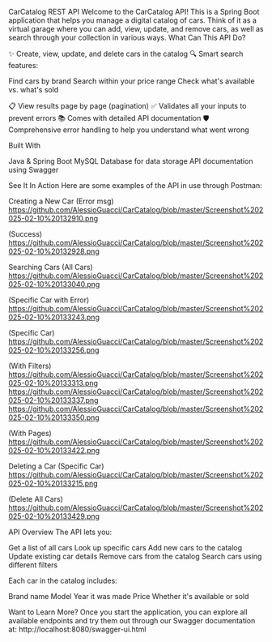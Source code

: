 CarCatalog REST API
Welcome to the CarCatalog API! This is a Spring Boot application that helps you manage a digital catalog of cars. Think of it as a virtual garage where you can add, view, update, and remove cars, as well as search through your collection in various ways.
What Can This API Do?

✨ Create, view, update, and delete cars in the catalog
🔍 Smart search features:

Find cars by brand
Search within your price range
Check what's available vs. what's sold


📋 View results page by page (pagination)
✅ Validates all your inputs to prevent errors
📚 Comes with detailed API documentation
🛡️ Comprehensive error handling to help you understand what went wrong

Built With

Java & Spring Boot
MySQL Database for data storage
API documentation using Swagger

See It In Action
Here are some examples of the API in use through Postman:

Creating a New Car
(Error msg)
https://github.com/AlessioGuacci/CarCatalog/blob/master/Screenshot%202025-02-10%20132910.png

(Success)
https://github.com/AlessioGuacci/CarCatalog/blob/master/Screenshot%202025-02-10%20132928.png

Searching Cars
(All Cars)
https://github.com/AlessioGuacci/CarCatalog/blob/master/Screenshot%202025-02-10%20133040.png

(Specific Car with Error)
https://github.com/AlessioGuacci/CarCatalog/blob/master/Screenshot%202025-02-10%20133243.png

(Specific Car)
https://github.com/AlessioGuacci/CarCatalog/blob/master/Screenshot%202025-02-10%20133256.png

(With Filters)
https://github.com/AlessioGuacci/CarCatalog/blob/master/Screenshot%202025-02-10%20133313.png
https://github.com/AlessioGuacci/CarCatalog/blob/master/Screenshot%202025-02-10%20133337.png
https://github.com/AlessioGuacci/CarCatalog/blob/master/Screenshot%202025-02-10%20133350.png

(With Pages)
https://github.com/AlessioGuacci/CarCatalog/blob/master/Screenshot%202025-02-10%20133422.png

Deleting a Car
(Specific Car)
https://github.com/AlessioGuacci/CarCatalog/blob/master/Screenshot%202025-02-10%20133215.png

(Delete All Cars)
https://github.com/AlessioGuacci/CarCatalog/blob/master/Screenshot%202025-02-10%20133429.png


API Overview
The API lets you:

Get a list of all cars
Look up specific cars
Add new cars to the catalog
Update existing car details
Remove cars from the catalog
Search cars using different filters

Each car in the catalog includes:

Brand name
Model
Year it was made
Price
Whether it's available or sold

Want to Learn More?
Once you start the application, you can explore all available endpoints and try them out through our Swagger documentation at:
http://localhost:8080/swagger-ui.html

